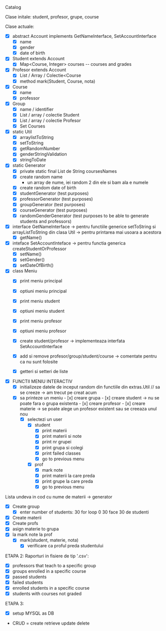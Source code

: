 Catalog

Clase initale: student, profesor, grupe, course

Clase actuale:
- [x] abstract Account implements GetNameInterface, SetAccountInterface
    - [x] name
    - [x] gender
    - [x] date of birth

- [x] Student extends Account
    - [x] Map<Course, Integer> courses -- courses and grades

- [x] Profesor extends Account
    - [x] List / Array / Colectie<Course
    - [x] method mark(Student, Course, nota)

- [x] Course
    - [x]  name
    - [x]  professor

- [x] Group
    - [x]  name / identifier
    - [x]  List / array / colectie Student
    - [x]  List / array / colectie Profesor
    - [x]  Set Courses

- [x] static Util
    - [x]  arraylistToString
    - [x]  setToString
    - [x]  getRandomNumber
    - [x]  genderStringValidation
    - [x]  stringToDate  

- [x] static Generator
    - [x] private static final List de String coursesNames 
    - [x] create random name
        - un array de nume, iei random 2 din ele si bam ala e numele
    - [x]  create random date of birth
    - [x]  studentGenerator (test purposes)
    - [x]  professorGenerator (test purposes)
    - [x]  groupGenerator (test purposes)
    - [x]  courseGenerator (test purposes)
    - [x]  randomGenderGenerator (test purposes to be able to generate students and professors)

- [x] interface GetNameInterface -> pentru functiile generice setToString si arrayListToString din clasa Util -> pentru printarea mai usoara a acestora 
    - [x] getName()
- [x] inteface SetAccountInteface ->  pentru functia generica createStudentOrProfessor
    - [x] setName()
    - [x] setGender()
    - [x] setDateOfBirth()

- [x] class Meniu
    - [x] print meniu principal
    - [x] optiuni meniu principal
    - [x] print meniu student
    - [x] optiuni meniu student
    - [x] print meniu profesor
    - [x] optiuni meniu profesor
    - [x] create student/profesor -> implementeaza interfata SetAccountInterface
    - [x] add si remove profesor/group/student/course -> comentate pentru ca nu sunt folosite
    - [x] getteri si setteri de liste



- [x] FUNCTII MENIU INTERACTIV
    - [x] initializeze datele de inceput random din functiile din extras.Util // sa se creeze -> am trecut pe creat acum
     - [x]  sa printeze un meniu
       - [x]  creare grupa
       - [x]  creare student -> nu se poate fara o grupa existenta
       - [x]  creare profesor 
       - [x]  creare materie -> se poate alege un profesor existent sau se creeaza unul nou
        - [x] selectezi un user
            - [x] student
                - [x] print materii 
                - [x] print materii si note
                - [x] print nr grupei
                - [x] print grupa si colegi
                - [x] print failed classes
                - [x] go to previous menu
            - [x] prof
                - [x] mark note
                - [x] print materii la care preda
                - [x] print grupe la care preda
                - [x] go to previous menu

Lista undeva in cod cu nume de materii -> generator

- [x] Create group
   - [x]  enter number of students:
        30
    for loop 0 30 face 30 de studenti
- [x]  Create materii
- [x] Create profs
- [x] asign materie to grupa 
- [x] la mark note la prof
    - [x] mark(student, materie, nota)
        - [x] verificare ca proful preda studentului

ETAPA 2:
Raporturi in fisiere de tip '.csv':
- [x] professors that teach to a specific group
- [x] groups enrolled in a specific course
- [x] passed students 
- [x] failed students
- [x] enrolled students in a specific course
- [x] students with courses not graded

ETAPA 3:
- [x] setup MYSQL as DB 
- CRUD = create retrieve update delete
